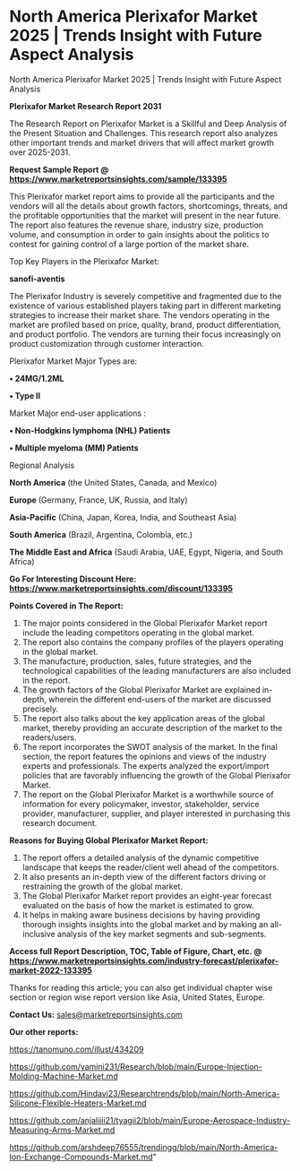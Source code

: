 # North America Plerixafor Market 2025 | Trends Insight with Future Aspect Analysis
North America Plerixafor Market 2025 | Trends Insight with Future Aspect Analysis

<strong>Plerixafor Market Research Report 2031</strong>

The Research Report on Plerixafor Market is a Skillful and Deep Analysis of the Present Situation and Challenges. This research report also analyzes other important trends and market drivers that will affect market growth over 2025-2031.

<strong>Request Sample Report @ <a href=https://www.marketreportsinsights.com/sample/133395>https://www.marketreportsinsights.com/sample/133395</a></strong>

This Plerixafor market report aims to provide all the participants and the vendors will all the details about growth factors, shortcomings, threats, and the profitable opportunities that the market will present in the near future. The report also features the revenue share, industry size, production volume, and consumption in order to gain insights about the politics to contest for gaining control of a large portion of the market share.

Top Key Players in the Plerixafor Market:

<strong>sanofi-aventis</strong>

The Plerixafor Industry is severely competitive and fragmented due to the existence of various established players taking part in different marketing strategies to increase their market share. The vendors operating in the market are profiled based on price, quality, brand, product differentiation, and product portfolio. The vendors are turning their focus increasingly on product customization through customer interaction.

Plerixafor Market Major Types are:

<strong>• 24MG/1.2ML

• Type II</strong>

Market Major end-user applications :

<strong>• Non-Hodgkins lymphoma (NHL) Patients

• Multiple myeloma (MM) Patients</strong>

Regional Analysis

</u><strong><b>North America</b></strong> (the United States, Canada, and Mexico)

<strong><b>Europe </b></strong>(Germany, France, UK, Russia, and Italy)

<strong><b>Asia-Pacific</b></strong> (China, Japan, Korea, India, and Southeast Asia)

<strong><b>South America</b></strong> (Brazil, Argentina, Colombia, etc.)

<strong><b>The Middle East and Africa</b></strong> (Saudi Arabia, UAE, Egypt, Nigeria, and South Africa)

<strong>Go For Interesting Discount Here: <a href=https://www.marketreportsinsights.com/discount/133395>https://www.marketreportsinsights.com/discount/133395</a></strong>

<strong>Points Covered in The Report:</strong>
<ol>
  <li>The major points considered in the Global Plerixafor Market report include the leading competitors operating in the global market.</li>
  <li>The report also contains the company profiles of the players operating in the global market.</li>
  <li>The manufacture, production, sales, future strategies, and the technological capabilities of the leading manufacturers are also included in the report.</li>
  <li>The growth factors of the Global Plerixafor Market are explained in-depth, wherein the different end-users of the market are discussed precisely.</li>
  <li>The report also talks about the key application areas of the global market, thereby providing an accurate description of the market to the readers/users.</li>
  <li>The report incorporates the SWOT analysis of the market. In the final section, the report features the opinions and views of the industry experts and professionals. The experts analyzed the export/import policies that are favorably influencing the growth of the Global Plerixafor Market.</li>
  <li>The report on the Global Plerixafor Market is a worthwhile source of information for every policymaker, investor, stakeholder, service provider, manufacturer, supplier, and player interested in purchasing this research document.</li>
</ol>
<strong>Reasons for Buying Global Plerixafor Market Report:</strong>

<ol>
  <li>The report offers a detailed analysis of the dynamic competitive landscape that keeps the reader/client well ahead of the competitors.</li>
  <li>It also presents an in-depth view of the different factors driving or restraining the growth of the global market.</li>
  <li>The Global Plerixafor Market report provides an eight-year forecast evaluated on the basis of how the market is estimated to grow.</li>
  <li>It helps in making aware business decisions by having providing thorough insights insights into the global market and by making an all-inclusive analysis of the key market segments and sub-segments.</li>
</ol>
<strong>Access full Report Description, TOC, Table of Figure, Chart, etc. @ <a href=https://www.marketreportsinsights.com/industry-forecast/plerixafor-market-2022-133395>https://www.marketreportsinsights.com/industry-forecast/plerixafor-market-2022-133395</a></strong>


Thanks for reading this article; you can also get individual chapter wise section or region wise report version like Asia, United States, Europe.

<strong>Contact Us:</strong>
sales@marketreportsinsights.com

<strong>Our other reports:</strong>

<a href=https://tanomuno.com/illust/434209>https://tanomuno.com/illust/434209</a>

<a href=https://github.com/yamini231/Research/blob/main/Europe-Injection-Molding-Machine-Market.md>https://github.com/yamini231/Research/blob/main/Europe-Injection-Molding-Machine-Market.md</a>

<a href=https://github.com/Hindavi23/Researchtrends/blob/main/North-America-Silicone-Flexible-Heaters-Market.md>https://github.com/Hindavi23/Researchtrends/blob/main/North-America-Silicone-Flexible-Heaters-Market.md</a>

<a href=https://github.com/anjaliiii21/tyagii2/blob/main/Europe-Aerospace-Industry-Measuring-Arms-Market.md>https://github.com/anjaliiii21/tyagii2/blob/main/Europe-Aerospace-Industry-Measuring-Arms-Market.md</a>

<a href=https://github.com/arshdeep76555/trendingg/blob/main/North-America-Ion-Exchange-Compounds-Market.md>https://github.com/arshdeep76555/trendingg/blob/main/North-America-Ion-Exchange-Compounds-Market.md</a>"
